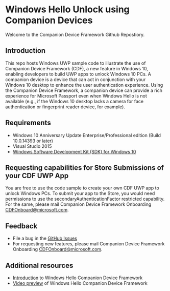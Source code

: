 # Windows Hello Unlock using Companion Devices

Welcome to the Companion Device Framework Github Repostiory. 

## Introduction

This repo hosts Windows UWP sample code to illustrate the use of Companion Device Framework (CDF), a new feature in Windows 10, enabling developers to build UWP apps to unlock Windows 10 PCs. A companion device is a device that can act in conjunction with your Windows 10 desktop to enhance the user authentication experience. Using the Companion Device Framework, a companion device can provide a rich experience for Microsoft Passport even when Windows Hello is not available (e.g., if the Windows 10 desktop lacks a camera for face authentication or fingerprint reader device, for example).

## Requirements

- Windows 10 Anniversary Update Enterprise/Professional edition (Build 10.0.14393 or later)
- Visual Studio 2015
- [Windows Software Development Kit (SDK) for Windows 10](https://developer.microsoft.com/en-us/windows/downloads/windows-10-sdk)

## Requesting capabilities for Store Submissions of your CDF UWP App

You are free to use the code sample to create your own CDF UWP app to unlock Windows PCs.  To submit your app to the Store, you would need permissions to use the secondaryAuthenticationFactor restricted capability.    For the same, please mail Companion Device Framework Onboarding <CDFOnboard@microsoft.com>.

## Feedback

- File a bug in the [GitHub Issues](https://github.com/Microsoft/companion-device-framework/issues)
- For requesting new features, please mail Companion Device Framework Onboarding <CDFOnboard@microsoft.com>.

## Additional resources

- [Introduction](https://msdn.microsoft.com/en-us/windows/uwp/security/companion-device-unlock) to Windows Hello Companion Device Framework
- [Video preview](https://channel9.msdn.com/events/build/2016/p491) of Windows Hello Companion Device Framework
